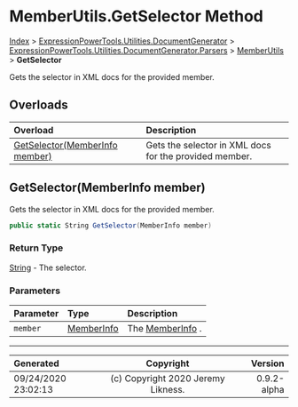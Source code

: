 ﻿# MemberUtils.GetSelector Method

[Index](../index.md) > [ExpressionPowerTools.Utilities.DocumentGenerator](ExpressionPowerTools.Utilities.DocumentGenerator.a.md) > [ExpressionPowerTools.Utilities.DocumentGenerator.Parsers](ExpressionPowerTools.Utilities.DocumentGenerator.Parsers.n.md) > [MemberUtils](ExpressionPowerTools.Utilities.DocumentGenerator.Parsers.MemberUtils.cs.md) > **GetSelector**

Gets the selector in XML docs for the provided member.

## Overloads

| Overload | Description |
| :-- | :-- |
| [GetSelector(MemberInfo member)](#getselectormemberinfo-member) | Gets the selector in XML docs for the provided member. |
## GetSelector(MemberInfo member)

Gets the selector in XML docs for the provided member.

```csharp
public static String GetSelector(MemberInfo member)
```

### Return Type

 [String](https://docs.microsoft.com/dotnet/api/system.string)  - The selector.

### Parameters

| Parameter | Type | Description |
| :-- | :-- | :-- |
| `member` | [MemberInfo](https://docs.microsoft.com/dotnet/api/system.reflection.memberinfo) | The [MemberInfo](https://docs.microsoft.com/dotnet/api/system.reflection.memberinfo) . |



---

| Generated | Copyright | Version |
| :-- | :-: | --: |
| 09/24/2020 23:02:13 | (c) Copyright 2020 Jeremy Likness. | 0.9.2-alpha |
